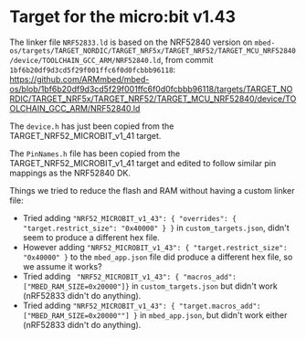 # Target for the micro:bit v1.43

The linker file `NRF52833.ld` is based on the NRF52840 version on 
`mbed-os/targets/TARGET_NORDIC/TARGET_NRF5x/TARGET_NRF52/TARGET_MCU_NRF52840/device/TOOLCHAIN_GCC_ARM/NRF52840.ld`,
from commit `1bf6b20df9d3cd5f29f001ffc6f0d0fcbbb96118`:
https://github.com/ARMmbed/mbed-os/blob/1bf6b20df9d3cd5f29f001ffc6f0d0fcbbb96118/targets/TARGET_NORDIC/TARGET_NRF5x/TARGET_NRF52/TARGET_MCU_NRF52840/device/TOOLCHAIN_GCC_ARM/NRF52840.ld

The `device.h` has just been copied from the TARGET_NRF52_MICROBIT_v1_41 target.

The `PinNames.h` file has been copied  from the TARGET_NRF52_MICROBIT_v1_41
target and edited to follow similar pin mappings as the NRF52840 DK.

Things we tried to reduce the flash and RAM without having a custom linker
file:
- Tried adding `"NRF52_MICROBIT_v1_43": { "overrides": { "target.restrict_size": "0x40000" } }`
  in `custom_targets.json`, didn't seem to produce a different hex file.
- However adding `"NRF52_MICROBIT_v1_43": { "target.restrict_size": "0x40000" }`
  to the `mbed_app.json` file did produce a different hex file, so we assume
  it works?
- Tried adding ` "NRF52_MICROBIT_v1_43": { "macros_add": ["MBED_RAM_SIZE=0x20000"]}`
  in `custom_targets.json` but didn't work (nRF52833 didn't do anything).
- Tried adding `"NRF52_MICROBIT_v1_43": { "target.macros_add": ["MBED_RAM_SIZE=0x20000""] }`
  in `mbed_app.json`, but didn't work either (nRF52833 didn't do anything).
